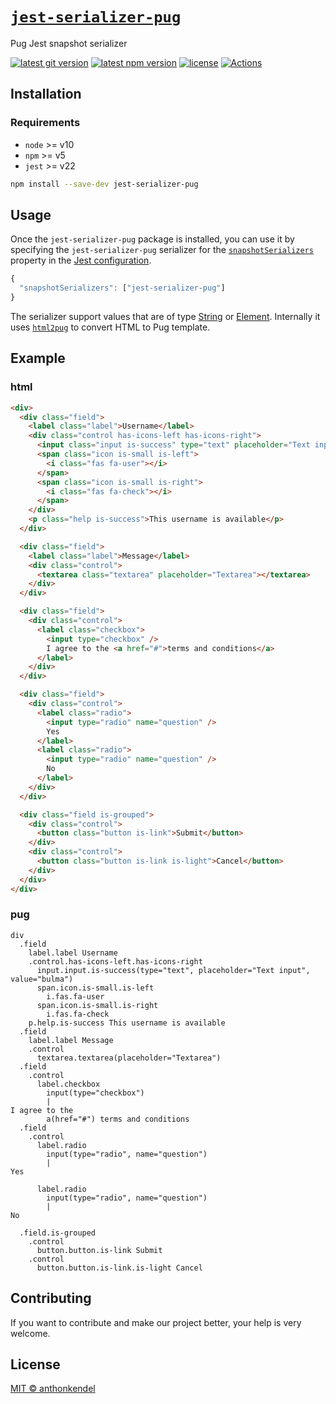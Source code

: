 # [`jest-serializer-pug`](https://github.com/anthonkendel/jest-serializer-pug)

Pug Jest snapshot serializer

[![latest git version](https://img.shields.io/github/v/tag/anthonkendel/jest-serializer-pug?label=version)](https://github.com/anthonkendel/jest-serializer-pug)
[![latest npm version](https://img.shields.io/npm/v/jest-serializer-pug)](https://www.npmjs.com/package/jest-serializer-pug)
[![license](https://img.shields.io/github/license/anthonkendel/jest-serializer-pug)](https://github.com/anthonkendel/jest-serializer-pug/blob/master/LICENSE)
[![Actions](https://github.com/anthonkendel/jest-serializer-pug/workflows/Actions/badge.svg)](https://github.com/anthonkendel/jest-serializer-pug/actions)

## Installation

### Requirements

- `node` >= v10
- `npm` >= v5
- `jest` >= v22

```bash
npm install --save-dev jest-serializer-pug
```

## Usage

Once the `jest-serializer-pug` package is installed, you can use it by specifying the `jest-serializer-pug` serializer for the [`snapshotSerializers`](https://jestjs.io/docs/en/configuration#snapshotserializers-arraystring) property in the [Jest configuration](https://jestjs.io/docs/en/configuration).

```js
{
  "snapshotSerializers": ["jest-serializer-pug"]
}
```

The serializer support values that are of type [String](https://developer.mozilla.org/en-US/docs/Web/JavaScript/Reference/Global_Objects/String) or [Element](https://developer.mozilla.org/en-US/docs/Web/API/Element). Internally it uses [`html2pug`](https://github.com/izolate/html2pug) to convert HTML to Pug template.

## Example

### html

```html
<div>
  <div class="field">
    <label class="label">Username</label>
    <div class="control has-icons-left has-icons-right">
      <input class="input is-success" type="text" placeholder="Text input" value="bulma" />
      <span class="icon is-small is-left">
        <i class="fas fa-user"></i>
      </span>
      <span class="icon is-small is-right">
        <i class="fas fa-check"></i>
      </span>
    </div>
    <p class="help is-success">This username is available</p>
  </div>

  <div class="field">
    <label class="label">Message</label>
    <div class="control">
      <textarea class="textarea" placeholder="Textarea"></textarea>
    </div>
  </div>

  <div class="field">
    <div class="control">
      <label class="checkbox">
        <input type="checkbox" />
        I agree to the <a href="#">terms and conditions</a>
      </label>
    </div>
  </div>

  <div class="field">
    <div class="control">
      <label class="radio">
        <input type="radio" name="question" />
        Yes
      </label>
      <label class="radio">
        <input type="radio" name="question" />
        No
      </label>
    </div>
  </div>

  <div class="field is-grouped">
    <div class="control">
      <button class="button is-link">Submit</button>
    </div>
    <div class="control">
      <button class="button is-link is-light">Cancel</button>
    </div>
  </div>
</div>
```

### pug

```pug
div
  .field
    label.label Username
    .control.has-icons-left.has-icons-right
      input.input.is-success(type="text", placeholder="Text input", value="bulma")
      span.icon.is-small.is-left
        i.fas.fa-user
      span.icon.is-small.is-right
        i.fas.fa-check
    p.help.is-success This username is available
  .field
    label.label Message
    .control
      textarea.textarea(placeholder="Textarea")
  .field
    .control
      label.checkbox
        input(type="checkbox")
        |
I agree to the
        a(href="#") terms and conditions
  .field
    .control
      label.radio
        input(type="radio", name="question")
        |
Yes

      label.radio
        input(type="radio", name="question")
        |
No

  .field.is-grouped
    .control
      button.button.is-link Submit
    .control
      button.button.is-link.is-light Cancel
```

## Contributing

If you want to contribute and make our project better, your help is very welcome.

## License

[MIT © anthonkendel](https://choosealicense.com/licenses/mit/)
